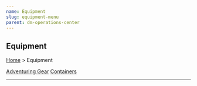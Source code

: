 ```yaml
---
name: Equipment
slug: equipment-menu
parent: dm-operations-center
---
```

## Equipment
[Home](dm-operations-center) > Equipment

<div class="menu-container">
    <a href="adventuring-gear">Adventuring Gear</a>
    <a href="containers">Containers</a>
    <a href=""></a>
    <a href=""></a>
    <a href=""></a>
    <a href=""></a>
    <a href=""></a>
    <a href=""></a>
    <a href=""></a>
    <a href=""></a>
    <a href=""></a>
    <a href=""></a>
    <a href=""></a>
    <a href=""></a>
    <a href=""></a>
</div>
<hr/>